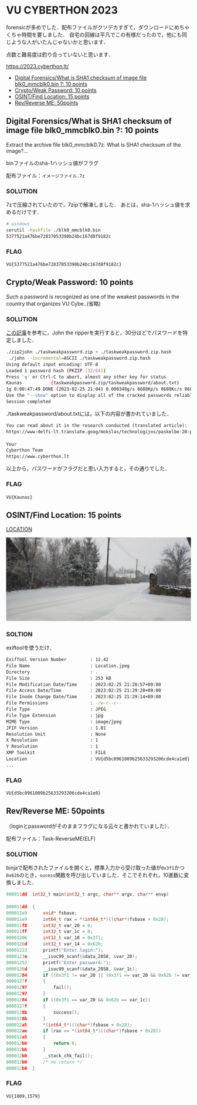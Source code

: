 # VU CYBERTHON 2023 <!-- omit in toc -->

forensicが多めでした．配布ファイルがクソデカすぎて，ダウンロードにめちゃくちゃ時間を要しました．
自宅の回線は平凡でこの有様だったので，他にも同じような人がいたんじゃないかと思います．

点数と難易度は釣り合っていないと思います．

https://2023.cyberthon.lt/


- [Digital Forensics/What is SHA1 checksum of image file blk0\_mmcblk0.bin ?: 10 points](#digital-forensicswhat-is-sha1-checksum-of-image-file-blk0_mmcblk0bin--10-points)
- [Crypto/Weak Password: 10 points](#cryptoweak-password-10-points)
- [OSINT/Find Location: 15 points](#osintfind-location-15-points)
- [Rev/Reverse ME: 50points](#revreverse-me-50points)


## Digital Forensics/What is SHA1 checksum of image file blk0_mmcblk0.bin ?: 10 points

Extract the archive file blk0_mmcblk0.7z. What is SHA1 checksum of the image?...

binファイルのsha-1ハッシュ値がフラグ

配布ファイル：`イメージファイル.7z`

### SOLUTION <!-- omit in toc -->

7zで圧縮されていたので，7zipで解凍しました．
あとは，sha-1ハッシュ値を求めるだけです．

```bash
# windows
cerutil -hashfile ./blk0_mmcblk0.bin
5377521a476be72837053390b24bc167d8f9182c
```

### FLAG <!-- omit in toc -->

```
VU{5377521a476be72837053390b24bc167d8f9182c}
```

## Crypto/Weak Password: 10 points

Such a password is recognized as one of the weakest passwords in the country that organizes VU Cybe..(省略)

### SOLUTION <!-- omit in toc -->

[この記事](https://lonesec.com/2021/12/07/zip_password_security/)を参考に，John the ripperを実行すると，30分ほどでパスワードを特定しました．

```bash
./zip2john ./taskweakpassword.zip > ./taskweakpassword.zip.hash
 ./john --incremental=ASCII ./taskweakpassword.zip.hash
Using default input encoding: UTF-8
Loaded 1 password hash (PKZIP [32/64])
Press 'q' or Ctrl-C to abort, almost any other key for status
Kaunas           (taskweakpassword.zip/taskweakpassword/about.txt)
1g 0:00:47:49 DONE (2023-02-25 21:04) 0.000348g/s 8688Kp/s 8688Kc/s 8688KC/s Kaundn..Kaunee
Use the "--show" option to display all of the cracked passwords reliably
Session completed
```

./taskweakpassword/about.txtには，以下の内容が書かれていました．

```txt
You can read about it in the research conducted (translated article):
https://www-delfi-lt.translate.goog/mokslas/technologijos/paskelbe-20-populiariausiu-slaptazodziu-lietuvoje-ar-jusiskis-sarase.d?id=86533765&_x_tr_sl=lt&_x_tr_tl=en&_x_tr_hl=en&_x_tr_pto=wapp

Your
Cyberthon Team
https://www.cyberthon.lt
```

以上から，パスワードがフラグだと思い入力すると，その通りでした．

### FLAG <!-- omit in toc -->

```
VU{Kaunas}
```

## OSINT/Find Location: 15 points

[LOCATION](https://vuknf.file.core.windows.net/vucyberthon2023/Location.jpeg?sv=2021-10-04&st=2023-02-20T12%3A21%3A10Z&se=2024-02-21T12%3A21%3A00Z&sr=f&sp=r&sig=8wpC74vfb64zxWKobYWFM48WN9FtIzbW0rhvgSXTCfI%3D)

![](./images/Location.jpeg)

### SOLTION <!-- omit in toc -->

exiftoolを使うだけ．

```bash
ExifTool Version Number         : 12.42
File Name                       : Location.jpeg
Directory                       : .
File Size                       : 253 kB
File Modification Date/Time     : 2023:02:25 21:28:57+09:00
File Access Date/Time           : 2023:02:25 21:29:20+09:00
File Inode Change Date/Time     : 2023:02:25 21:29:14+09:00
File Permissions                : -rw-r--r--
File Type                       : JPEG
File Type Extension             : jpg
MIME Type                       : image/jpeg
JFIF Version                    : 1.01
Resolution Unit                 : None
X Resolution                    : 1
Y Resolution                    : 1
XMP Toolkit                     : FILE
Location                        : VU{d5bc0961009b25633293206cde4ca1e0}
...
```

### FLAG <!-- omit in toc -->

```
VU{d5bc0961009b25633293206cde4ca1e0}
```

## Rev/Reverse ME: 50points

（loginとpasswordがそのままフラグになる云々と書かれていました）．

配布ファイル：Task-ReverseME(ELF)

### SOLUTION <!-- omit in toc -->

binjaで配布されたファイルを開くと，標準入力から受け取った値が`0x3f1`かつ`0x62b`のとき，`sucess`関数を呼び出していました．そこでそれぞれ，10進数に変換しました．

```c
000011dd  int32_t main(int32_t argc, char** argv, char** envp)

000011dd  {
000011e9      void* fsbase;
000011e9      int64_t rax = *(int64_t*)((char*)fsbase + 0x28);
000011f8      int32_t var_20 = 0;
000011ff      int32_t var_1c = 0;
00001206      int32_t var_18 = 0x3f1;
0000120d      int32_t var_14 = 0x62b;
00001223      printf("Enter login:");
0000123e      __isoc99_scanf(&data_2058, &var_20);
00001252      printf("Enter password:");
0000126d      __isoc99_scanf(&data_2058, &var_1c);
00001284      if ((0x3f1 != var_20 || (0x3f1 == var_20 && 0x62b != var_1c)))
0000127f      {
00001297          fail();
00001297      }
00001284      if ((0x3f1 == var_20 && 0x62b == var_1c))
0000127f      {
0000128b          success();
0000128b      }
000012a5      *(int64_t*)((char*)fsbase + 0x28);
000012ae      if (rax == *(int64_t*)((char*)fsbase + 0x28))
000012a5      {
000012b6          return 0;
000012b6      }
000012b0      __stack_chk_fail();
000012b0      /* no return */
000012b0  }
```

### FLAG <!-- omit in toc -->

```
VU{1009,1579}
```
